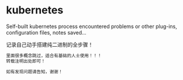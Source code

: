# kubernetes
Self-built kubernetes process encountered problems or other plug-ins, configuration files, notes saved...


记录自己动手搭建纯二进制的全步骤！

```BASH
里面很多概念跳过，适合有基础的人士使用！！！
转载注明出处即可！

如有发现问题请告知，谢谢！
```
